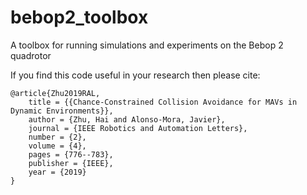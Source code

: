 # bebop2_toolbox
A toolbox for running simulations and experiments on the Bebop 2 quadrotor

If you find this code useful in your research then please cite:
```
@article{Zhu2019RAL,
    title = {{Chance-Constrained Collision Avoidance for MAVs in Dynamic Environments}},
    author = {Zhu, Hai and Alonso-Mora, Javier},
    journal = {IEEE Robotics and Automation Letters},
    number = {2},
    volume = {4},
    pages = {776--783},
    publisher = {IEEE},
    year = {2019}
}
```
